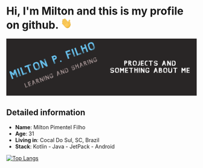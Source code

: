 <h1>Hi, I'm Milton and this is my profile on github. <img src="https://github.com/MiltonDevSis/MiltonDevSis/blob/master/wave.gif" height="30" width="30"></h1> 

<img src="https://github.com/MiltonDevSis/MiltonDevSis/blob/master/Painel.png">

## Detailed information

* **Name**: Milton Pimentel Filho
* **Age**: 31
* **Living in**: Cocal Do Sul, SC, Brazil
* **Stack**: Kotlin - Java - JetPack - Android

[![Top Langs](https://github-readme-stats.vercel.app/api/top-langs/?username=MiltonDevSis&layout=compact)](https://github.com/anuraghazra/github-readme-stats)


